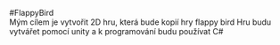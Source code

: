#FlappyBird  
Mým cílem je vytvořit 2D hru, která bude kopií hry flappy bird
Hru budu vytvářet pomocí unity a k programování budu používat C#
